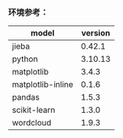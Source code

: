 ### 环境参考：

| model | version |
|----------|----------|
| jieba                     | 0.42.1 |
| python                    | 3.10.13 |
| matplotlib                | 3.4.3 |
| matplotlib-inline         | 0.1.6 |
| pandas                    | 1.5.3 |
| scikit-learn              | 1.3.0 |
| wordcloud                 | 1.9.3 |